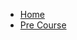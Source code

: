 <!-- _sidebar.md -->

* [Home](/)
* [Pre Course](/precourse/ "Pre course fulbright - Cicle III April - July")
